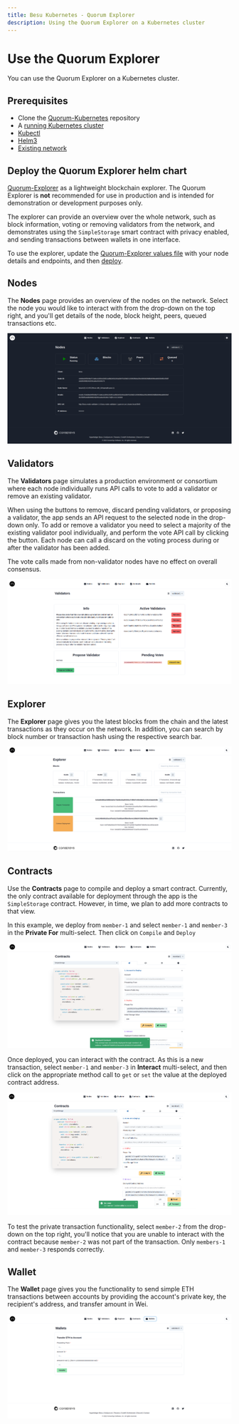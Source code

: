 ```yaml
---
title: Besu Kubernetes - Quorum Explorer
description: Using the Quorum Explorer on a Kubernetes cluster
---
```


# Use the Quorum Explorer

You can use the Quorum Explorer on a Kubernetes cluster.

## Prerequisites

* Clone the [Quorum-Kubernetes](https://github.com/ConsenSys/quorum-kubernetes) repository
* A [running Kubernetes cluster](cluster.md)
* [Kubectl](https://kubernetes.io/docs/tasks/tools/)
* [Helm3](https://helm.sh/docs/intro/install/)
* [Existing network](charts.md)

## Deploy the Quorum Explorer helm chart

[Quorum-Explorer](https://github.com/ConsenSys/quorum-explorer) as a lightweight
blockchain explorer. The Quorum Explorer is **not** recommended for use in production and is intended for
demonstration or development purposes only.

The explorer can provide an overview over the whole network, such as block information, voting or removing
validators from the network, and demonstrates using the `SimpleStorage` smart contract with privacy enabled, and sending
transactions between wallets in one interface.

To use the explorer, update the [Quorum-Explorer values file](https://github.com/ConsenSys/quorum-kubernetes/blob/5920caff6dd15b4ca17f760ad9e4d7d2e43b41a1/helm/values/explorer-besu.yaml)
with your node details and endpoints, and then [deploy](charts.md).

## Nodes

The **Nodes** page provides an overview of the nodes on the network. Select the node you would like to interact
with from the drop-down on the top right, and you'll get details of the node, block height, peers, queued
transactions etc.

![`k8s-explorer`](../../../images/kubernetes-explorer.png)

## Validators

The **Validators** page simulates a production environment or consortium where each node individually
runs API calls to vote to add a validator or remove an existing validator.

When using the buttons to remove, discard pending validators, or proposing a validator, the app sends an API request
to the selected node in the drop-down only. To add or remove a validator you need to select a
majority of the existing validator pool individually, and perform the vote API call by clicking the button.
Each node can call a discard on the voting process during or after the validator has been added.

The vote calls made from non-validator nodes have no effect on overall consensus.

![`k8s-explorer-validators`](../../../images/kubernetes-explorer-validators.png)

## Explorer

The **Explorer** page gives you the latest blocks from the chain and the latest transactions as they
occur on the network. In addition, you can search by block number or transaction hash using the respective
search bar.

![`k8s-explorer-explorer`](../../../images/kubernetes-explorer-explorer.png)

## Contracts

Use the **Contracts** page to compile and deploy a smart contract. Currently, the only contract available
for deployment through the app is the `SimpleStorage` contract. However, in time, we plan
to add more contracts to that view.

In this example, we deploy from `member-1` and select `member-1` and `member-3` in
the **Private For** multi-select. Then click on `Compile` and `Deploy`

![`k8s-explorer-contracts-1`](../../../images/kubernetes-explorer-contracts-1.png)

Once deployed, you can interact with the contract. As this is a new transaction, select `member-1`
and `member-3` in **Interact** multi-select, and then click on the appropriate method call to `get`
or `set` the value at the deployed contract address.

![`k8s-explorer-contracts-set`](../../../images/kubernetes-explorer-contracts-set.png)

To test the private transaction functionality, select `member-2` from the drop-down on
the top right, you'll notice that you are unable to interact with the contract because `member-2` was not part
of the transaction. Only `members-1` and `member-3` responds correctly.

## Wallet

The **Wallet** page gives you the functionality to send simple ETH transactions between accounts by providing
the account's private key, the recipient's address, and transfer amount in Wei.

![`k8s-explorer-wallet`](../../../images/kubernetes-explorer-wallet.png)
